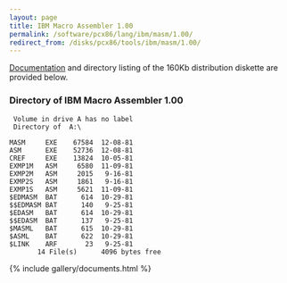 ```yaml
---
layout: page
title: IBM Macro Assembler 1.00
permalink: /software/pcx86/lang/ibm/masm/1.00/
redirect_from: /disks/pcx86/tools/ibm/masm/1.00/
---
```


[Documentation](#documents) and directory listing of the 160Kb distribution diskette are provided below.

### Directory of IBM Macro Assembler 1.00

     Volume in drive A has no label
     Directory of  A:\
    
    MASM     EXE    67584  12-08-81
    ASM      EXE    52736  12-08-81
    CREF     EXE    13824  10-05-81
    EXMP1M   ASM     6580  11-09-81
    EXMP2M   ASM     2015   9-16-81
    EXMP2S   ASM     1861   9-16-81
    EXMP1S   ASM     5621  11-09-81
    $EDMASM  BAT      614  10-29-81
    $$EDMASM BAT      140   9-25-81
    $EDASM   BAT      614  10-29-81
    $$EDASM  BAT      137   9-25-81
    $MASML   BAT      615  10-29-81
    $ASML    BAT      622  10-29-81
    $LINK    ARF       23   9-25-81
           14 File(s)      4096 bytes free

{% include gallery/documents.html %}
